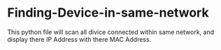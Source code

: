 # Finding-Device-in-same-network
This python file will scan all divice connected within same network, and display there IP Address with there MAC Address.
